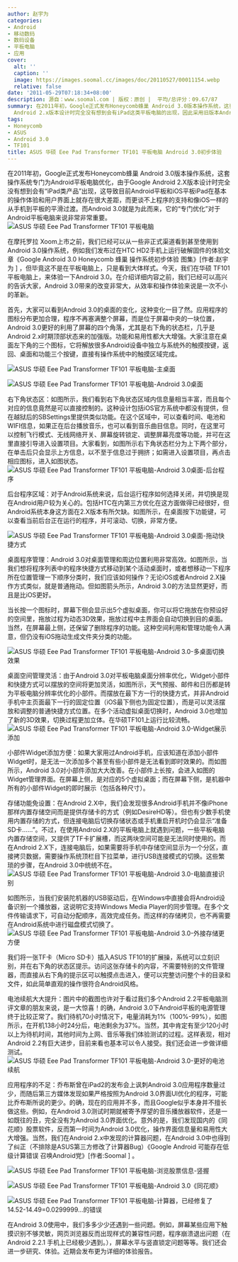 ```yaml
---
author: 赵宇为
categories:
- Android
- 移动数码
- 数码设备
- 平板电脑
- 应用
cover:
  alt: ''
  caption: ''
  image: https://images.soomal.cc/images/doc/20110527/00011154.webp
  relative: false
date: '2011-05-29T07:18:34+08:00'
description: 源自：www.soomal.com | 版权：原创 |  平均/总评分：09.67/87
summary: 在2011年初，Google正式发布Honeycomb蜂巢 Android 3.0版本操作系统，这套操作系统专门为Android平板电脑优化，由于Google
  Android 2.x版本设计时完全没有想到会有iPad这类平板电脑的出现，因此采用旧版本Android的平板电脑表现都非常糟糕。Android 3.0的优化对于Android平板电脑来说非常非常重要。
tags:
- Honeycomb
- ASUS
- Android 3.0
- TF101
title: ASUS 华硕 Eee Pad Transformer TF101 平板电脑 Android 3.0初步体验
---
```


在2011年初，Google正式发布Honeycomb蜂巢 Android 3.0版本操作系统，这套操作系统专门为Android平板电脑优化，由于Google Android 2.X版本设计时完全没有想到会有“iPad类产品”出现，这导致目前Android平板和iOS平板iPad在基本的操作体验和用户界面上就存在很大差距，而更谈不上程序的支持和像iOS一样的从手机到平板的平滑过渡。而Android 3.0就是为此而来，它的“专门优化”对于Android平板电脑来说非常非常重要。
![ASUS 华硕 Eee Pad Transformer TF101 平板电脑](https://images.soomal.cc/images/doc/20110520/00010896.webp)




在摩托罗拉 Xoom上市之前，我们已经可以从一些非正式渠道看到甚至使用到Android 3.0操作系统，例如我们发布过在HTC HD2手机上运行破解固件的体验文章《Google Android 3.0 Honeycomb 蜂巢 操作系统初步体验 图集》[作者:赵宇为 ]
，但毕竟这不是在平板电脑上，只是看到大体样式。今天，我们在华硕 TF101平板电脑上，来体验一下Android 3.0。在介绍详细内容之前，我们已经可以高兴的告诉大家，Android 3.0带来的改变非常大，从效率和操作体验来说是一次不小的革新。

首先，大家可以看到Android 3.0的桌面的变化，这种变化一目了然。应用程序的图标分布更加合理，程序不再塞满整个屏幕，而是位于屏幕中央的一块位置，Android 3.0更好的利用了屏幕的四个角落，尤其是右下角的状态栏，几乎是Android 2.x时期顶部状态来的加强版。功能和易用性都大大增强。大家注意在桌面左下角的三个图标，它将解放很多Android设备中独立与系统外的触摸按键，返回、桌面和功能三个按键，直接有操作系统中的触摸区域完成。

![ASUS 华硕 Eee Pad Transformer TF101 平板电脑-主桌面](https://images.soomal.cc/images/doc/20110520/00010925.webp)




![ASUS 华硕 Eee Pad Transformer TF101 平板电脑-Android 3.0桌面](https://images.soomal.cc/images/doc/20110527/00011149.webp)




右下角状态区：如图所示，我们看到右下角状态区域内信息量相当丰富，而且每个对应的信息竟然是可以直接控制的。这种设计包括iOS官方系统中都没有提供，但在越狱后的SBSettings里提供类似功能。在这个区域中，可以查看时间、电池和WIFI信息，如果正在后台播放音乐，也可以看到音乐曲目信息。同时，在这里可以控制飞行模式、无线网络开关、屏幕旋转锁定、调整屏幕亮度等功能，并可在这里直接引导进入设置项目。大家看到，如图所示右下角状态栏分为上下两个部分，在单击后只会显示上方信息，以不至于信息过于拥挤；如需进入设置项目，再点击相应图标，进入如图状态。
![ASUS 华硕 Eee Pad Transformer TF101 平板电脑-Android 3.0桌面-后台程序](https://images.soomal.cc/images/doc/20110527/00011150.webp)




后台程序区域：对于Android系统来说，后台运行程序如何选择关闭，并切换是现在Android用户较为关心的。包括HTC在内第三方优化在这方面做得已经很好，但Android系统本身这方面在2.X版本有所欠缺。如图所示，在桌面按下功能键，可以查看当前后台正在运行的程序，并可滚动、切换，非常方便。

![ASUS 华硕 Eee Pad Transformer TF101 平板电脑-Android 3.0桌面-拖动快捷方式](https://images.soomal.cc/images/doc/20110527/00011151.webp)




桌面程序管理：Android 3.0对桌面管理和周边位置利用非常高效。如图所示，当我们想将程序列表中的程序快捷方式移动到某个活动桌面时，或者想移动一下程序所在位置管理一下顺序分类时，我们应该如何操作？无论iOS或者Android 2.X操作方式类似，就是普通拖动。但如图箭头所示，Android 3.0的方法显然更好，而且是比iOS更好。

当长按一个图标时，屏幕下侧会显示出5个虚拟桌面，你可以将它拖放在你预设好的空间里，拖放过程为动态3D效果，拖放过程中主界面会自动切换到目的桌面。当然，在屏幕最上侧，还保留了删除程序的功能。这种空间利用和管理功能令人满意，但仍没有iOS拖动生成文件夹分类的功能。

![ASUS 华硕 Eee Pad Transformer TF101 平板电脑-Android 3.0-多桌面切换效果](https://images.soomal.cc/images/doc/20110527/00011152.webp)




桌面空间管理灵活：由于Android 3.0对平板电脑桌面分辨率优化，Widget小部件和快捷方式可以摆放的空间将更加灵活，如图所示，天气预报、邮件和日历都是转为平板电脑分辨率优化的小部件。而摆放在最下方一行的快捷方式，并非Android手机中主页面最下一行的固定位置（iOS最下侧也为固定位置），而是可以灵活摆放和调整的普通快捷方式位置。在多个活动虚拟桌面切换时，Android 3.0也增加了新的3D效果，切换过程更加立体。在华硕TF101上运行比较流畅。
![ASUS 华硕 Eee Pad Transformer TF101 平板电脑-Android 3.0-Widget展示添加](https://images.soomal.cc/images/doc/20110527/00011153.webp)




小部件Widget添加方便：如果大家用过Android手机，应该知道在添加小部件Widget时，是无法一次添加多个甚至有些小部件是无法看到即时效果的。而如图所示，Android 3.0对小部件添加大大改善。在小部件上长按，会进入如图的Widget管理界面。在屏幕上侧，是对应的5个虚拟桌面；而在屏幕下侧，是机器中所有的小部件Widget的即时展示（包括各种尺寸）。

存储功能免设置：在Android 2.X中，我们会发现很多Android手机并不像iPhone那样内置存储空间而是提供存储卡的方式（例如DesireHD等）。但也有少数手机使用内置存储的方式，但连接电脑后切换存储状态或手机重启开机时仍会显示“准备SD卡……”。不过，在使用Android 2.X的平板电脑上就遇到问题，一些平板电脑内置存储空间，又提供了TF卡扩展槽，而这两块空间可能是无法同时使用的。而在Android 2.X下，连接电脑后，如果需要将手机中存储空间显示为一个分区，直接拷贝数据，需要操作系统顶栏目下拉菜单，进行USB连接模式的切换。这些繁琐的步骤，在Android 3.0中统统不在。
![ASUS 华硕 Eee Pad Transformer TF101 平板电脑-Android 3.0-电脑直接识别](https://images.soomal.cc/images/doc/20110527/00011156.webp)




如图所示，当我们安装陀机器的USB驱动后，在Windows中直接会将Android设备识别一个播放器，这说明它支持Windows Media Player的同步管理。在多个文件传输请求下，可自动分配顺序，高效完成任务。而这样的存储拷贝，也不再需要在Android系统中进行磁盘模式切换了。
![ASUS 华硕 Eee Pad Transformer TF101 平板电脑-Android 3.0-外接存储更方便](https://images.soomal.cc/images/doc/20110527/00011154.webp)




我们将一张TF卡（Micro SD卡）插入ASUS TF101的扩展操，系统可以立刻识别，并在右下角的状态区提示。访问这张存储卡的内容，不需要特别的文件管理器，而直接从右下角的提示区可以触摸点击进入，便可以完整访问整个卡的目录和文件，如此简单直观的操作很符合Android风格。

电池续航大大提升：图片中的截图也许对于看过我们多个Android 2.2平板电脑测评文章的朋友来说，是一大惊喜！的确，Android 3.0下Android平板的电源管理终于比较正常了。我们待机70小时情况下，电量消耗为1%（100%-99%），如图所示，在开机138小时24分后，电池剩余为37%。当然，其中肯定有至少120小时以上为待机时间，其他时间为上网、音乐等我们体验测试的过程。这样表现，相对Android 2.2有巨大进步，目前来看也基本可以令人接受。我们还会进一步做详细测试。
![ASUS 华硕 Eee Pad Transformer TF101 平板电脑-Android 3.0-更好的电池续航](https://images.soomal.cc/images/doc/20110527/00011155.webp)




应用程序的不足：乔布斯曾在iPad2的发布会上讽刺Android 3.0应用程序数量过少，而随后第三方媒体发现如果严格按照为Android 3.0界面UI优化的程序，可能比乔布斯所说的更少。的确，现在的应用并不多，而且Google似乎本身并不擅长做这些。例如，在Android 3.0测试时期就被寄予厚望的音乐播放器软件，还是一如既往的丑，完全没有为Android 3.0界面优化。意外的是，我们发现国内的《同花顺》股票软件，反而第一时间为Android 3.0优化，操作界面信息量和易用性大大增强。当然，我们在Android 2.x中发现的计算器问题，在Android 3.0中也得到了纠正（不排除是ASUS第三方修改了计算器Bug）《Google Android 可能存在低级计算错误 召唤Android党》[作者:Soomal ]
。

![ASUS 华硕 Eee Pad Transformer TF101 平板电脑-浏览股票信息-竖握](https://images.soomal.cc/images/doc/20110520/00010923.webp)




![ASUS 华硕 Eee Pad Transformer TF101 平板电脑-Android 3.0《同花顺》](https://images.soomal.cc/images/doc/20110527/00011157.webp)




![ASUS 华硕 Eee Pad Transformer TF101 平板电脑-计算器，已经修复了14.52-14.49=0.0299999...的错误](https://images.soomal.cc/images/doc/20110520/00010938.webp)




在Android 3.0使用中，我们多多少少还遇到一些问题。例如，屏幕某些应用下触摸识别不够灵敏，网页浏览器反而出现样式的兼容性问题，程序崩溃退出问题（在Android 2.2.1 手机上已经极少遇到。），屏幕水平与竖直锁定问题等等。我们还会进一步研究、体验。近期会发布更为详细的体验报告。